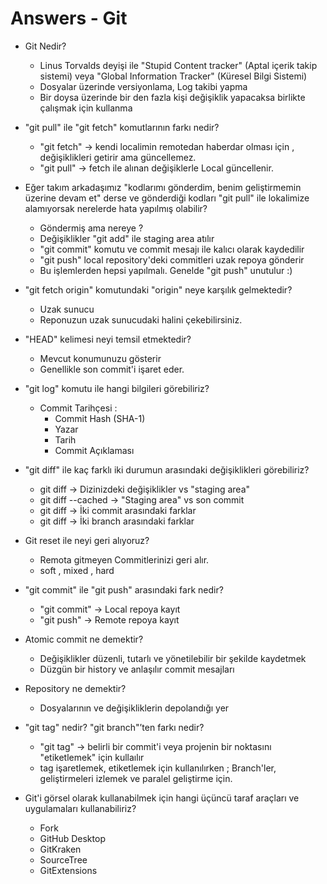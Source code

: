 # Answers - Git

- Git Nedir?
  - Linus Torvalds deyişi ile "Stupid Content tracker" (Aptal içerik takip sistemi) veya "Global Information Tracker" (Küresel Bilgi Sistemi)
  - Dosyalar üzerinde versiyonlama, Log takibi yapma
  - Bir doysa üzerinde bir den fazla kişi değişiklik yapacaksa birlikte çalışmak için kullanma

- "git pull" ile "git fetch" komutlarının farkı nedir?
  -	"git fetch"  ->  kendi localimin remotedan haberdar olması için , değişiklikleri getirir ama güncellemez.
  - "git pull"  ->  fetch ile alınan değişiklerle Local güncellenir.

- Eğer takım arkadaşımız "kodlarımı gönderdim, benim geliştirmemin üzerine devam et" derse ve gönderdiği kodları "git pull" ile lokalimize alamıyorsak nerelerde hata yapılmış olabilir?
  - Göndermiş ama nereye ?
  - Değişiklikler "git add" ile staging area atılır
  - "git commit" komutu ve commit mesajı ile kalıcı olarak kaydedilir
  - "git push" local repository'deki commitleri uzak repoya gönderir
  - Bu işlemlerden hepsi yapılmalı. Genelde "git push" unutulur :)

- "git fetch origin" komutundaki "origin" neye karşılık gelmektedir?
  - Uzak sunucu
  - Reponuzun uzak sunucudaki halini çekebilirsiniz.

- "HEAD" kelimesi neyi temsil etmektedir?
  - Mevcut konumunuzu gösterir
  - Genellikle son commit'i işaret eder.

- "git log" komutu ile hangi bilgileri görebiliriz?
  - Commit Tarihçesi :
    - Commit Hash (SHA-1)
    - Yazar
    - Tarih
    - Commit Açıklaması

- "git diff" ile kaç farklı iki durumun arasındaki değişiklikleri görebiliriz?
  - git diff -> Dizinizdeki değişiklikler vs "staging area"
  - git diff --cached  ->  "Staging area" vs son commit
  - git diff <commit1> <commit2>  ->  İki commit arasındaki farklar
  - git diff <branch1> <branch2>  ->  İki branch arasındaki farklar

- Git reset ile neyi geri alıyoruz?
  -  Remota gitmeyen Commitlerinizi geri alır.
  - soft , mixed , hard

- "git commit" ile "git push" arasındaki fark nedir?
  - "git commit"  ->  Local repoya kayıt
  - "git push"  ->  Remote repoya kayıt

- Atomic commit ne demektir?
  - Değişiklikler düzenli, tutarlı ve yönetilebilir bir şekilde kaydetmek
  - Düzgün bir history ve anlaşılır commit mesajları

- Repository ne demektir?
  - Dosyalarının ve değişikliklerin depolandığı yer

- "git tag" nedir? "git branch"’ten farkı nedir?
  - "git tag" -> belirli bir commit'i veya projenin bir noktasını "etiketlemek" için kullaılır
  - tag işaretlemek, etiketlemek için kullanılırken ; Branch'ler, geliştirmeleri izlemek ve paralel geliştirme için.

- Git'i görsel olarak kullanabilmek için hangi üçüncü taraf araçları ve uygulamaları kullanabiliriz?
  - Fork
  - GitHub Desktop
  - GitKraken
  - SourceTree
  - GitExtensions